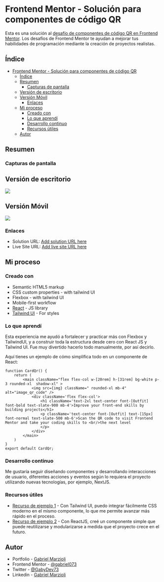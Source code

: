 # Frontend Mentor - Solución para componentes de código QR

Esta es una solución al [desafío de componentes de código QR en Frontend Mentor](https://www.frontendmentor.io/challenges/qr-code-component-iux_sIO_H). Los desafíos de Frontend Mentor te ayudan a mejorar tus habilidades de programación mediante la creación de proyectos realistas.

## Índice

- [Frontend Mentor - Solución para componentes de código QR](#frontend-mentor---solución-para-componentes-de-código-qr)
  - [Índice](#índice)
  - [Resumen](#resumen)
    - [Capturas de pantalla](#capturas-de-pantalla)
  - [Versión de escritorio](#versión-de-escritorio)
  - [Versión Móvil](#versión-móvil)
    - [Enlaces](#enlaces)
  - [Mi proceso](#mi-proceso)
    - [Creado con](#creado-con)
    - [Lo que aprendí](#lo-que-aprendí)
    - [Desarrollo continuo](#desarrollo-continuo)
    - [Recursos útiles](#recursos-útiles)
  - [Autor](#autor)

## Resumen

### Capturas de pantalla

## Versión de escritorio

![](../../screensResults/frontendMentor-qr_desktop.png)

## Versión Móvil

![](../proyect-qr/src/design/screensResults/frontendMentor-qr_mobile.png)

### Enlaces

- Solution URL: [Add solution URL here](https://github.com/gabriel073/git-test/)
- Live Site URL: [Add live site URL here](https://frontendmentor-qrapp.netlify.app/)

## Mi proceso

### Creado con

- Semantic HTML5 markup
- CSS custom properties - with tailwind UI
- Flexbox - with tailwind UI
- Mobile-first workflow
- [React](https://reactjs.org/) - JS library
- [Tailwind UI](https://tailwindcss.com/) - For styles

### Lo que aprendí

Esta experiencia me ayudó a fortalecer y practicar más con Flexbox y TailwindUI, y a construir toda la estructura desde cero con React JS y Tailwind UI. Fue muy divertido hacerlo todo manualmente, por así decirlo.

Aquí tienes un ejemplo de cómo simplifica todo en un componente de React:

```Component React
function CardQr() {
    return (
        <main className="flex flex-col w-[20rem] h-[31rem] bg-white p-3 rounded-xl  shadow-xl" >
            <img src={img} className=" rounded-xl mb-4" alt="image_qr_code" />
            <div className='flex flex-col'>
                <h1 className='text-2xl text-center font-[Outfit] font-bold text-slate-900 mb-4'>Improve your front-end skills by building projects</h1>
                <p className='text-center font-[Outfit] text-[15px] font-normal text-slate-500 mb-6'>Scan the QR code to visit Frontend Mentor and take your coding skills to <br/>the next level
                </p>
            </div>
        </main>
    )
}
export default CardQr;
```

### Desarrollo continuo

Me gustaría seguir diseñando componentes y desarrollando interacciones de usuario, diferentes acciones y eventos según lo requiera el proyecto utilizando nuevas tecnologías, por ejemplo, NextJS.

### Recursos útiles

- [Recurso de ejemplo 1](https://tailwindcss.com/) - Con Tailwind UI, puedo integrar fácilmente CSS moderno en el mismo componente, lo que me permite avanzar más rápido en el proceso.
- [Recurso de ejemplo 2](https://react.dev/) - Con ReactJS, creé un componente simple que puede reutilizarse y modularizarse a medida que el proyecto crece en el futuro.

## Autor

- Portfolio - [Gabriel Marzioli](https://portfolio-fullstack-pi.vercel.app/)
- Frontend Mentor - [@gabriel073](https://www.frontendmentor.io/profile/gabriel073)
- Twitter - [@GabyDev73](https://x.com/GabyDev73)
- Linkedin - [Gabriel Marzioli](https://www.linkedin.com/in/gabriel-marzioli/)
